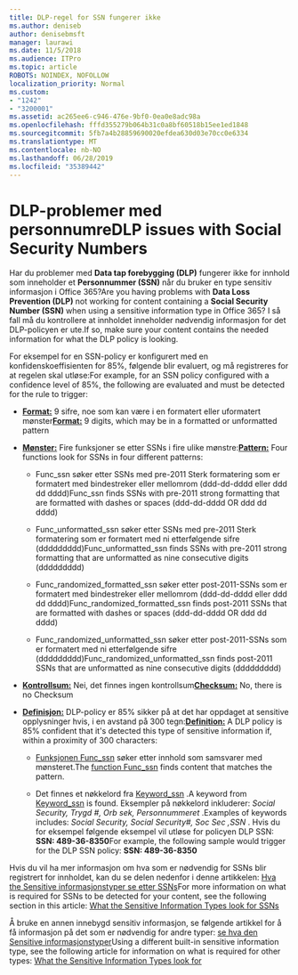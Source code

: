 ```yaml
---
title: DLP-regel for SSN fungerer ikke
ms.author: deniseb
author: denisebmsft
manager: laurawi
ms.date: 11/5/2018
ms.audience: ITPro
ms.topic: article
ROBOTS: NOINDEX, NOFOLLOW
localization_priority: Normal
ms.custom:
- "1242"
- "3200001"
ms.assetid: ac265ee6-c946-476e-9bf0-0ea0e8adc98a
ms.openlocfilehash: fffd355279b064b31c0a8bf60518b15ee1ed1848
ms.sourcegitcommit: 5fb7a4b28859690020efdea630d03e70cc0e6334
ms.translationtype: MT
ms.contentlocale: nb-NO
ms.lasthandoff: 06/28/2019
ms.locfileid: "35389442"
---
```

# <a name="dlp-issues-with-social-security-numbers"></a><span data-ttu-id="cee52-102">DLP-problemer med personnumre</span><span class="sxs-lookup"><span data-stu-id="cee52-102">DLP issues with Social Security Numbers</span></span>

<span data-ttu-id="cee52-103">Har du problemer med **Data tap forebygging (DLP)** fungerer ikke for innhold som inneholder et **Personnummer (SSN)** når du bruker en type sensitiv informasjon i Office 365?</span><span class="sxs-lookup"><span data-stu-id="cee52-103">Are you having problems with **Data Loss Prevention (DLP)** not working for content containing a **Social Security Number (SSN)** when using a sensitive information type in Office 365?</span></span> <span data-ttu-id="cee52-104">I så fall må du kontrollere at innholdet inneholder nødvendig informasjon for det DLP-policyen er ute.</span><span class="sxs-lookup"><span data-stu-id="cee52-104">If so, make sure your content contains the needed information for what the DLP policy is looking.</span></span> 
  
<span data-ttu-id="cee52-105">For eksempel for en SSN-policy er konfigurert med en konfidenskoeffisienten for 85%, følgende blir evaluert, og må registreres for at regelen skal utløse:</span><span class="sxs-lookup"><span data-stu-id="cee52-105">For example, for an SSN policy configured with a confidence level of 85%, the following are evaluated and must be detected for the rule to trigger:</span></span>
  
- <span data-ttu-id="cee52-106">**[Format:](https://docs.microsoft.com/office365/securitycompliance/what-the-sensitive-information-types-look-for#format-80)** 9 sifre, noe som kan være i en formatert eller uformatert mønster</span><span class="sxs-lookup"><span data-stu-id="cee52-106">**[Format:](https://docs.microsoft.com/office365/securitycompliance/what-the-sensitive-information-types-look-for#format-80)** 9 digits, which may be in a formatted or unformatted pattern</span></span>

- <span data-ttu-id="cee52-107">**[Mønster:](https://msconnect.microsoft.com/https:/docs.microsoft.com/office365/securitycompliance/what-the-sensitive-information-types-look-for#pattern-80)** Fire funksjoner se etter SSNs i fire ulike mønstre:</span><span class="sxs-lookup"><span data-stu-id="cee52-107">**[Pattern:](https://msconnect.microsoft.com/https:/docs.microsoft.com/office365/securitycompliance/what-the-sensitive-information-types-look-for#pattern-80)** Four functions look for SSNs in four different patterns:</span></span>

  - <span data-ttu-id="cee52-108">Func_ssn søker etter SSNs med pre-2011 Sterk formatering som er formatert med bindestreker eller mellomrom (ddd-dd-dddd eller ddd dd dddd)</span><span class="sxs-lookup"><span data-stu-id="cee52-108">Func_ssn finds SSNs with pre-2011 strong formatting that are formatted with dashes or spaces (ddd-dd-dddd OR ddd dd dddd)</span></span>

  - <span data-ttu-id="cee52-109">Func_unformatted_ssn søker etter SSNs med pre-2011 Sterk formatering som er formatert med ni etterfølgende sifre (ddddddddd)</span><span class="sxs-lookup"><span data-stu-id="cee52-109">Func_unformatted_ssn finds SSNs with pre-2011 strong formatting that are unformatted as nine consecutive digits (ddddddddd)</span></span>

  - <span data-ttu-id="cee52-110">Func_randomized_formatted_ssn søker etter post-2011-SSNs som er formatert med bindestreker eller mellomrom (ddd-dd-dddd eller ddd dd dddd)</span><span class="sxs-lookup"><span data-stu-id="cee52-110">Func_randomized_formatted_ssn finds post-2011 SSNs that are formatted with dashes or spaces (ddd-dd-dddd OR ddd dd dddd)</span></span>

  - <span data-ttu-id="cee52-111">Func_randomized_unformatted_ssn søker etter post-2011-SSNs som er formatert med ni etterfølgende sifre (ddddddddd)</span><span class="sxs-lookup"><span data-stu-id="cee52-111">Func_randomized_unformatted_ssn finds post-2011 SSNs that are unformatted as nine consecutive digits (ddddddddd)</span></span>

- <span data-ttu-id="cee52-112">**[Kontrollsum:](https://docs.microsoft.com/office365/securitycompliance/what-the-sensitive-information-types-look-for#checksum-79)** Nei, det finnes ingen kontrollsum</span><span class="sxs-lookup"><span data-stu-id="cee52-112">**[Checksum:](https://docs.microsoft.com/office365/securitycompliance/what-the-sensitive-information-types-look-for#checksum-79)** No, there is no Checksum</span></span>

- <span data-ttu-id="cee52-113">**[Definisjon:](https://docs.microsoft.com/office365/securitycompliance/what-the-sensitive-information-types-look-for#definition-80)** DLP-policy er 85% sikker på at det har oppdaget at sensitive opplysninger hvis, i en avstand på 300 tegn:</span><span class="sxs-lookup"><span data-stu-id="cee52-113">**[Definition:](https://docs.microsoft.com/office365/securitycompliance/what-the-sensitive-information-types-look-for#definition-80)** A DLP policy is 85% confident that it's detected this type of sensitive information if, within a proximity of 300 characters:</span></span>

  - <span data-ttu-id="cee52-114">[Funksjonen Func_ssn](https://docs.microsoft.com/office365/securitycompliance/what-the-sensitive-information-types-look-for#pattern-80) søker etter innhold som samsvarer med mønsteret.</span><span class="sxs-lookup"><span data-stu-id="cee52-114">The [function Func_ssn](https://docs.microsoft.com/office365/securitycompliance/what-the-sensitive-information-types-look-for#pattern-80) finds content that matches the pattern.</span></span>

  - <span data-ttu-id="cee52-115">Det finnes et nøkkelord fra [Keyword_ssn](https://docs.microsoft.com/office365/securitycompliance/what-the-sensitive-information-types-look-for#keyword_ssn) .</span><span class="sxs-lookup"><span data-stu-id="cee52-115">A keyword from [Keyword_ssn](https://docs.microsoft.com/office365/securitycompliance/what-the-sensitive-information-types-look-for#keyword_ssn) is found.</span></span> <span data-ttu-id="cee52-116">Eksempler på nøkkelord inkluderer: *Social Security, Trygd #, Orb sek, Personnummeret* .</span><span class="sxs-lookup"><span data-stu-id="cee52-116">Examples of keywords includes:  *Social Security, Social Security#, Soc Sec ,SSN*  .</span></span> <span data-ttu-id="cee52-117">Hvis du for eksempel følgende eksempel vil utløse for policyen DLP SSN: **SSN: 489-36-8350**</span><span class="sxs-lookup"><span data-stu-id="cee52-117">For example, the following sample would trigger for the DLP SSN policy: **SSN: 489-36-8350**</span></span>
  
<span data-ttu-id="cee52-118">Hvis du vil ha mer informasjon om hva som er nødvendig for SSNs blir registrert for innholdet, kan du se delen nedenfor i denne artikkelen: [Hva the Sensitive informasjonstyper se etter SSNs](https://docs.microsoft.com/office365/securitycompliance/what-the-sensitive-information-types-look-for#us-social-security-number-ssn)</span><span class="sxs-lookup"><span data-stu-id="cee52-118">For more information on what is required for SSNs to be detected for your content, see the following section in this article: [What the Sensitive Information Types look for SSNs](https://docs.microsoft.com/office365/securitycompliance/what-the-sensitive-information-types-look-for#us-social-security-number-ssn)</span></span>
  
<span data-ttu-id="cee52-119">Å bruke en annen innebygd sensitiv informasjon, se følgende artikkel for å få informasjon på det som er nødvendig for andre typer: [se hva den Sensitive informasjonstyper](https://docs.microsoft.com/office365/securitycompliance/what-the-sensitive-information-types-look-for)</span><span class="sxs-lookup"><span data-stu-id="cee52-119">Using a different built-in sensitive information type, see the following article for information on what is required for other types: [What the Sensitive Information Types look for](https://docs.microsoft.com/office365/securitycompliance/what-the-sensitive-information-types-look-for)</span></span>
  
